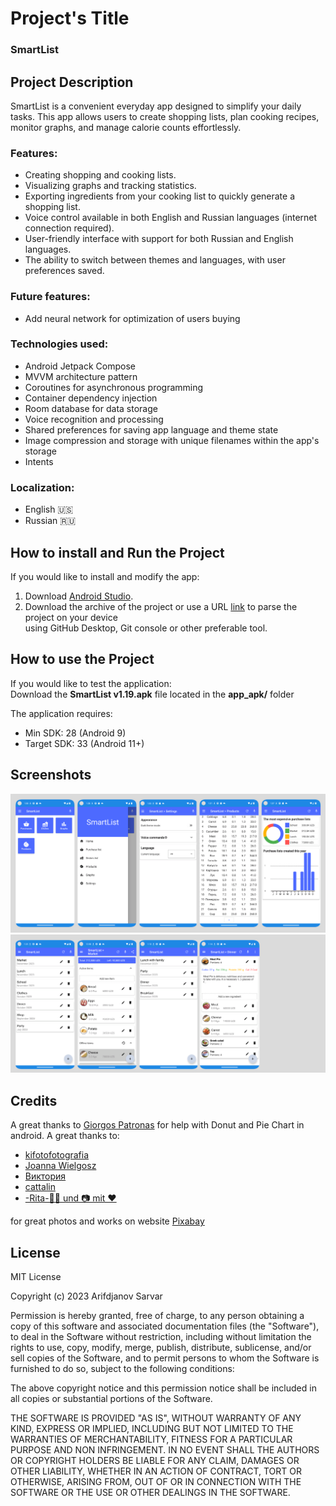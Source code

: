 # Project's Title
### SmartList

## Project Description
SmartList is a convenient everyday app designed to simplify your daily tasks. This app allows 
users to create shopping lists, plan cooking recipes, monitor graphs, 
and manage calorie counts effortlessly.

### Features:
* Creating shopping and cooking lists.
* Visualizing graphs and tracking statistics.
* Exporting ingredients from your cooking list to quickly generate a shopping list.
* Voice control available in both English and Russian languages (internet connection required).
* User-friendly interface with support for both Russian and English languages.
* The ability to switch between themes and languages, with user preferences saved.

### Future features:
* Add neural network for optimization of users buying

### Technologies used:
* Android Jetpack Compose
* MVVM architecture pattern
* Coroutines for asynchronous programming
* Container dependency injection
* Room database for data storage
* Voice recognition and processing
* Shared preferences for saving app language and theme state
* Image compression and storage with unique filenames within the app's storage
* Intents

### Localization:
* English 🇺🇸
* Russian 🇷🇺

## How to install and Run the Project
If you would like to install and modify the app:
1. Download [Android Studio](https://developer.android.com/studio).
2. Download the archive of the project or use a URL [link](https://github.com/OverLordN7/SmartList.git) to parse the project on your device  
   using GitHub Desktop, Git console or other preferable tool.

## How to use the Project
If you would like to test the application:  
Download the **SmartList v1.19.apk** file located in the **app_apk/** folder

The application requires:
* Min SDK: 28 (Android 9)
* Target SDK: 33 (Android 11+)

## Screenshots
<img src=screenshots/smart_list_1.png width = "800"> 
<img src=screenshots/smart_list_2.png width = "800"> 



## Credits
A great thanks to [Giorgos Patronas](https://github.com/giorgospat/compose-charts.git) for help with Donut and Pie Chart in android.
A great thanks to: 
* [kifotofotografia](https://pixabay.com/users/kifotofotografia-23234270/?utm_source=link-attribution&utm_medium=referral&utm_campaign=image&utm_content=8151625)
* [Joanna Wielgosz](https://pixabay.com/users/joannawielgosz-168212/?utm_source=link-attribution&utm_medium=referral&utm_campaign=image&utm_content=7209002)
* [Виктория](https://pixabay.com/users/vika-imperia550-851270/?utm_source=link-attribution&utm_medium=referral&utm_campaign=image&utm_content=1155132)
* [cattalin](https://pixabay.com/users/cattalin-560479/?utm_source=link-attribution&utm_medium=referral&utm_campaign=image&utm_content=518035)
* [-Rita-👩‍🍳 und 📷 mit ❤](https://pixabay.com/users/ritae-19628/?utm_source=link-attribution&utm_medium=referral&utm_campaign=image&utm_content=2020870)

for great photos and works on website [Pixabay](https://pixabay.com/)


## License
MIT License

Copyright (c) 2023 Arifdjanov Sarvar

Permission is hereby granted, free of charge, to any person obtaining a copy
of this software and associated documentation files (the "Software"), to deal
in the Software without restriction, including without limitation the rights
to use, copy, modify, merge, publish, distribute, sublicense, and/or sell
copies of the Software, and to permit persons to whom the Software is
furnished to do so, subject to the following conditions:

The above copyright notice and this permission notice shall be included in all
copies or substantial portions of the Software.

THE SOFTWARE IS PROVIDED "AS IS", WITHOUT WARRANTY OF ANY KIND, EXPRESS OR
IMPLIED, INCLUDING BUT NOT LIMITED TO THE WARRANTIES OF MERCHANTABILITY,
FITNESS FOR A PARTICULAR PURPOSE AND NON INFRINGEMENT. IN NO EVENT SHALL THE
AUTHORS OR COPYRIGHT HOLDERS BE LIABLE FOR ANY CLAIM, DAMAGES OR OTHER
LIABILITY, WHETHER IN AN ACTION OF CONTRACT, TORT OR OTHERWISE, ARISING FROM,
OUT OF OR IN CONNECTION WITH THE SOFTWARE OR THE USE OR OTHER DEALINGS IN THE
SOFTWARE.
 
